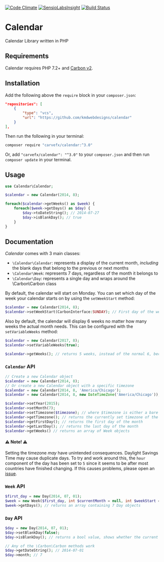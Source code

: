 [![Code Climate](https://codeclimate.com/github/kmdwebdesigns/calendar.png)](https://codeclimate.com/github/kmdwebdesigns/calendar)
[![SensioLabsInsight](https://insight.sensiolabs.com/projects/004f9246-a92c-479a-a0e0-4564fe43eaa5/mini.png)](https://insight.sensiolabs.com/projects/004f9246-a92c-479a-a0e0-4564fe43eaa5)
[![Build Status](https://travis-ci.org/kmdwebdesigns/calendar.svg?branch=master)](https://travis-ci.org/kmdwebdesigns/calendar)

# Calendar

Calendar Library written in PHP

## Requirements

Calendar requires PHP 7.2+ and [Carbon v2](https://github.com/briannesbitt/carbon).

## Installation

Add the following above the `require` block in your `composer.json`:

```json
"repositories": [
    {
        "type": "vcs",
        "url": "https://github.com/kmdwebdesigns/calendar"
    }
],
```

Then run the following in your terminal:

```bash
composer require "carvefx/calendar:^3.0"
```

Or, add `"carvefx/calendar": "^3.0"` to your `composer.json` and then run `composer update` in your terminal.

## Usage

```php
use Calendar\Calendar;

$calendar = new Calendar(2014, 8);

foreach($calendar->getWeeks() as $week) {
    foreach($week->getDays() as $day) {
        $day->toDateString(); // 2014-07-27
        $day->isBlankDay(); // true
    }
}
```

## Documentation

_Calendar_ comes with 3 main classes:

* `\Calendar\Calendar`: represents a display of the current month, *including* the blank days that belong to the previous or next months
* `\Calendar\Week`: represents 7 days, regardless of the month it belongs to
* `\Calendar\Day`: represents a single day and wraps around the \Carbon\Carbon class

By default, the calendar will start on Monday. You can set which day of the week your calendar starts on by using the `setWeekStart` method:

```php
$calendar = new Calendar(2014, 8);
$calendar->setWeekStart(CarbonInterface:SUNDAY); // First day of the week is now Sunday
```

Also by default, the calendar will display 6 weeks no matter how many weeks the actual month needs. This can be configured with the `setVariableWeeks` method:

```php
$calendar = new Calendar(2017, 8);
$calendar->setVariableWeeks(true);

$calendar->getWeeks(); // returns 5 weeks, instead of the normal 6, because the last week contains all blank days
```

### `Calendar` API

```php
// Create a new Calendar object
$calendar = new Calendar(2014, 8);
// Or create a new Calendar object with a specific timezone
$calendar = new Calendar(2014, 8, 'America/Chicago');
$calendar = new Calendar(2014, 8, new DateTimeZone('America/Chicago'));

$calendar->setYear(2015);
$calendar->setMonth(7);
$calendar->setTimezone($timezone); // where $timezone is either a bare timezone string, or a DateTimeZone object
$calendar->getTimezone(); // returns the currently set timezone of the calendar as a DateTimeZone object
$calendar->getFirstDay(); // returns the first day of the month
$calendar->getLastDay(); // returns the last day of the month
$calendar->getWeeks() // returns an array of Week objects
```

#### :warning: Note! :warning:
Setting the timezone *may* have unintended consequences. Daylight Savings Time may cause duplicate days. To try and work around this, the `hour` component of the day has been set to `5` since it seems to be after most countries have finished changing. If this causes problems, please open an [issue](https://github.com/kmdwebdesigns/calendar/issues).

### `Week` API

```php
$first_day = new Day(2014, 07, 01);
$week = new Week($first_day, int $currentMonth = null, int $weekStart = CarbonInterface::MONDAY); // constructor requires the day the week starts at
$week->getDays(); // returns an array containing 7 Day objects
```

### `Day` API

```php
$day = new Day(2014, 07, 01);
$day->setBlankDay(false);
$day->isBlankDay(); // returns a bool value, shows whether the current day is part of the current month

// Any of the \Carbon\Carbon methods work
$day->getDateString(); // 2014-07-01
$day->month; // 7
```
